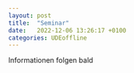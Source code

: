 ```yaml
---
layout: post
title:  "Seminar"
date:   2022-12-06 13:26:17 +0100
categories: UDEoffline
---
```

Informationen folgen bald
